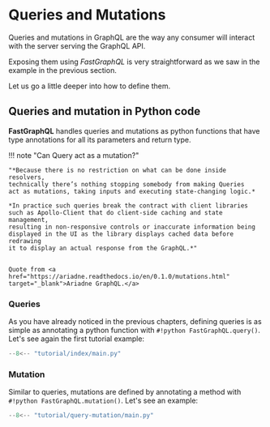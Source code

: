 # Queries and Mutations

Queries and mutations in GraphQL
are the way any consumer will interact with the
server serving the GraphQL API.

Exposing them using *FastGraphQL* is very straightforward
as we saw in the example in the previous section.

Let us go a little deeper into how to define them.

## Queries and mutation in Python code

**FastGraphQL** handles queries and mutations as python functions
that have type annotations for all its parameters and return type.

!!! note "Can Query act as a mutation?"

    "*Because there is no restriction on what can be done inside resolvers,
    technically there’s nothing stopping somebody from making Queries
    act as mutations, taking inputs and executing state-changing logic.*

    *In practice such queries break the contract with client libraries
    such as Apollo-Client that do client-side caching and state management,
    resulting in non-responsive controls or inaccurate information being
    displayed in the UI as the library displays cached data before redrawing
    it to display an actual response from the GraphQL.*"


    Quote from <a href="https://ariadne.readthedocs.io/en/0.1.0/mutations.html" target="_blank">Ariadne GraphQL.</a>

### Queries

As you have already noticed in the previous chapters, defining queries is as simple
as annotating a python function with `#!python FastGraphQL.query()`. Let's see
again the first tutorial example:

```python title="main.py" linenums="1" hl_lines="9"
--8<-- "tutorial/index/main.py"
```

### Mutation

Similar to queries, mutations are defined by annotating a method with
`#!python FastGraphQL.mutation()`. Let's see an example:

```python title="main.py" linenums="1" hl_lines="9"
--8<-- "tutorial/query-mutation/main.py"
```
